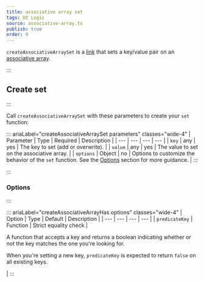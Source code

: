 ```yaml
---
title: associative array set
tags: UI Logic
source: associative-array.ts
publish: true
order: 0
---
```


`createAssociativeArraySet` is a [link](/docs/logic/links-overview) that sets a key/value pair on an [associative array](/docs/logic/associative-array-overview).


:::
## Create set
:::

Call `createAssociativeArraySet` with these parameters to create your `set` function:

::: ariaLabel="createAssociativeArraySet parameters" classes="wide-4"
| Parameter | Type | Required | Description |
| --- | --- | --- | --- |
| `key` | any | yes | The key to set (add or overwrite). |
| `value` | any | yes | The value to set on the associative array. |
| `options` | Object | no | Options to customize the behavior of the `set` function. See the [Options](#options) section for more guidance. |
:::


:::
### Options
:::

::: ariaLabel="createAssociativeArrayHas options" classes="wide-4"
| Option | Type | Default | Description |
| --- | --- | --- | --- |
| `predicateKey` | Function | Strict equality check | <p>A function that accepts a key and returns a boolean indicating whether or not the key matches the one you're looking for.</p><p>When you're setting a new key, `predicateKey` is expected to return `false` on all existing keys.</p> |
:::
